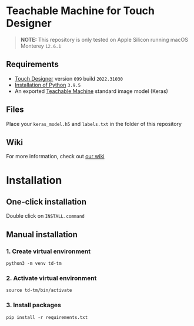 # Teachable Machine for Touch Designer
> **NOTE:** This repository is only tested on Apple Silicon running macOS Monterey `12.6.1`
## Requirements
- [Touch Designer](https://derivative.ca/download/archive) version `099` build `2022.31030`
- [Installation of Python](https://www.python.org/downloads/release/python-395/) `3.9.5`
- An exported [Teachable Machine](https://teachablemachine.withgoogle.com/P) standard image model (Keras)

## Files
Place your `keras_model.h5` and `labels.txt` in the folder of this repository

## Wiki
For more information, check out [our wiki](https://google.com)

# Installation
## One-click installation
Double click on `INSTALL.command`

## Manual installation
### 1. Create virtual environment
```
python3 -m venv td-tm
```
### 2. Activate virtual environment
```
source td-tm/bin/activate
```

### 3. Install packages
```
pip install -r requirements.txt
```